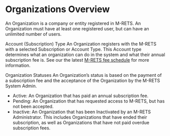 # Organizations Overview

An Organization is a company or entity registered in M-RETS. An Organization must have at least one registered user, but can have an unlimited number of users. 

Account (Subscription) Type
An Organization registers with the M-RETS with a selected Subscription or Account Type. This Account type determines what an organization can do in the system and what their annual subscription fee is. See our the latest [M-RETS fee schedule](https://www.mrets.org/m-rets-fees/) for more information.

Organization Statuses
An Organization’s status is based on the payment of a subscription fee and the acceptance of the Organization by the M-RETS System Admin. 

* Active: An Organization that has paid an annual subscription fee.
* Pending: An Organization that has requested access to M-RETS, but has not been accepted.
* Inactive: An Organization that has been Inactivated by an M-RETS Administrator. This includes Organizations that have ended their subscription, as well as Organizations that have not paid overdue subscription fees.
